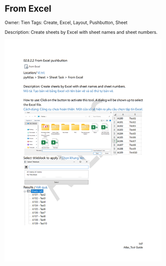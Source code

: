 # From Excel

Owner: Tien
Tags: Create, Excel, Layout, Pushbutton, Sheet

Description: Create sheets by Excel with sheet names and sheet numbers.

![Untitled](From%20Excel%20f33272d183364cbcb9ccc8602d415a48/Untitled.png)
